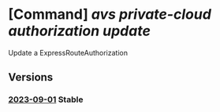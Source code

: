 # [Command] _avs private-cloud authorization update_

Update a ExpressRouteAuthorization

## Versions

### [2023-09-01](/Resources/mgmt-plane/L3N1YnNjcmlwdGlvbnMve30vcmVzb3VyY2Vncm91cHMve30vcHJvdmlkZXJzL21pY3Jvc29mdC5hdnMvcHJpdmF0ZWNsb3Vkcy97fS9hdXRob3JpemF0aW9ucy97fQ==/2023-09-01.xml) **Stable**

<!-- mgmt-plane /subscriptions/{}/resourcegroups/{}/providers/microsoft.avs/privateclouds/{}/authorizations/{} 2023-09-01 -->
